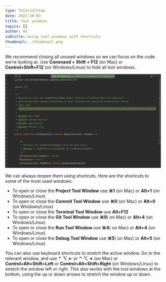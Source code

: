```yaml
---
type: TutorialStep
date: 2022-10-03
title: Tool windows
topics: []
author: md
subtitle: Using tool windows with shortcuts
thumbnail: ./thumbnail.png
---
```


We recommend closing all unused windows so we can focus on the code we're looking at. Use **Command + Shift + F12** (on Mac) or **Control+Shift+F12** (on Windows/Linux) to hide all tool windows.

![Hide all windows](hide-all-windows.png)

We can always reopen them using shortcuts. Here are the shortcuts to some of the most used windows:

* To open or close the **Project Tool Window** use **⌘1** (on Mac) or **Alt+1** (on Windows/Linux)
* To open or close the **Commit Tool Window** use **⌘0** (on Mac) or **Alt+0** (on Windows/Linux)
* To open or close the **Terminal Tool Window** use **Alt+F12**
* To open or close the **Git Tool Window** use **⌘9**( on Mac) or **Alt+4** (on Windows/Linux)
* To open or close the **Run Tool Window** use **⌘4**( on Mac) or **Alt+4** (on Windows/Linux)
* To open or close the **Debug Tool Window** use **⌘5**( on Mac) or **Alt+5** (on Windows/Linux)

You can also use keyboard shortcuts to stretch the active window. Go to the relevant window, and use **⌃ ⌥ ←** or **⌃ ⌥ →** (on Mac) or **Control+Alt+Shift+Left** or **Control+Alt+Shift+Right** (on Windows/Linux) to stretch the window left or right. This also works with the tool windows at the bottom, using the up or down arrows to stretch the window up or down.
